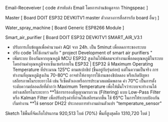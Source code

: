 
Email-Receveiver [ code สำรหับส่ง Email โดยการอ่านข้อมูลจาก Thingspeac ]

Master [ Board DOIT ESP32 DEVKITV1  master ตัวกลางการสื่อสารกับ board อื่นๆ ]

Water_spray_machine [ Board Generic ESP8266 Module ]

Smart_air_purifier [ Board DOIT ESP32 DEVKITV1  SMART_AIR_V3.1 
 - ปรับการเก็บข้อมูลเพื่อคำนวนค่า AQI จาก 24h. เป็น 5minut เพื่อลดภาระของระบบ
 - ปรับ code ให้ใช้งานร่วมกับ " project Development of smart air purifiers "
 - เพิ่มระบบ ป้องกันหากอุณหภูมิ MCU ESP32 สูงเกินไปพัดลมจะทำงานเพื่อลดอุณหภูมิในระบบ  โดยอ่านค่าอุณหภูมิจากเซ็นเซอร์ภายใน ESP32
       | ESP32 มี Maximum Operating Temperature ที่ประมาณ 125°C ตามสเปกชิป (ขึ้นอยู่กับรุ่นย่อย) แต่ในความเป็นจริง การทำงานที่อุณหภูมิสูงเกิน 70-80°C
         อาจทำให้อายุการใช้งานของชิปลดลง หรือเกิดปัญหาเสถียรภาพในระยะยาวได้ เช่น รีเซ็ตตัวเองหรือการประมวลผลผิดพลาด
         ค่า 70°C เป็นการตั้งระดับความปลอดภัยที่ต่ำกว่า Maximum Temperature เพื่อให้มั่นใจว่าระบบจะทำงานได้อย่างเสถียรในระยะยาว 
         **ใช้การกรองสัญญาณรบกวน (Filtering) แบบ Low-Pass Filter หรือ Kalman Filter เพื่อปรับปรุงค่าที่อ่านให้เสถียรมากขึ้น  ใช้ 65°C ในการให้ระบบป้องกันเริ่มทำงาน
         **ใช้ sensor DH22 ประกอบการทำงานผ่านตัวแปร "temperature_sensor"

  Sketch ใช้พื้นที่จัดเก็บโปรแกรม 920,513 ไบต์ (70%) พื้นที่สูงสุดคือ 1310,720 ไบต์
  ]
